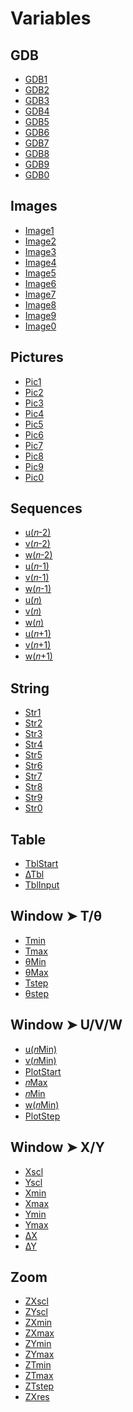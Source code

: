 # Variables


## GDB

 * <a href="../tokens/GDB1.md" title="0x6100">GDB1</a>
 * <a href="../tokens/GDB2.md" title="0x6101">GDB2</a>
 * <a href="../tokens/GDB3.md" title="0x6102">GDB3</a>
 * <a href="../tokens/GDB4.md" title="0x6103">GDB4</a>
 * <a href="../tokens/GDB5.md" title="0x6104">GDB5</a>
 * <a href="../tokens/GDB6.md" title="0x6105">GDB6</a>
 * <a href="../tokens/GDB7.md" title="0x6106">GDB7</a>
 * <a href="../tokens/GDB8.md" title="0x6107">GDB8</a>
 * <a href="../tokens/GDB9.md" title="0x6108">GDB9</a>
 * <a href="../tokens/GDB0.md" title="0x6109">GDB0</a>

## Images

 * <a href="../tokens/Image1.md" title="0xEF50">Image1</a>
 * <a href="../tokens/Image2.md" title="0xEF51">Image2</a>
 * <a href="../tokens/Image3.md" title="0xEF52">Image3</a>
 * <a href="../tokens/Image4.md" title="0xEF53">Image4</a>
 * <a href="../tokens/Image5.md" title="0xEF54">Image5</a>
 * <a href="../tokens/Image6.md" title="0xEF55">Image6</a>
 * <a href="../tokens/Image7.md" title="0xEF56">Image7</a>
 * <a href="../tokens/Image8.md" title="0xEF57">Image8</a>
 * <a href="../tokens/Image9.md" title="0xEF58">Image9</a>
 * <a href="../tokens/Image0.md" title="0xEF59">Image0</a>

## Pictures

 * <a href="../tokens/Pic1.md" title="0x6000">Pic1</a>
 * <a href="../tokens/Pic2.md" title="0x6001">Pic2</a>
 * <a href="../tokens/Pic3.md" title="0x6002">Pic3</a>
 * <a href="../tokens/Pic4.md" title="0x6003">Pic4</a>
 * <a href="../tokens/Pic5.md" title="0x6004">Pic5</a>
 * <a href="../tokens/Pic6.md" title="0x6005">Pic6</a>
 * <a href="../tokens/Pic7.md" title="0x6006">Pic7</a>
 * <a href="../tokens/Pic8.md" title="0x6007">Pic8</a>
 * <a href="../tokens/Pic9.md" title="0x6008">Pic9</a>
 * <a href="../tokens/Pic0.md" title="0x6009">Pic0</a>

## Sequences

 * <a href="../tokens/u(𝑛-2).md" title="0xEF82">u(𝑛-2)</a>
 * <a href="../tokens/v(𝑛-2).md" title="0xEF83">v(𝑛-2)</a>
 * <a href="../tokens/w(𝑛-2).md" title="0xEF84">w(𝑛-2)</a>
 * <a href="../tokens/u(𝑛-1).md" title="0xEF85">u(𝑛-1)</a>
 * <a href="../tokens/v(𝑛-1).md" title="0xEF86">v(𝑛-1)</a>
 * <a href="../tokens/w(𝑛-1).md" title="0xEF87">w(𝑛-1)</a>
 * <a href="../tokens/u(𝑛).md" title="0xEF88">u(𝑛)</a>
 * <a href="../tokens/v(𝑛).md" title="0xEF89">v(𝑛)</a>
 * <a href="../tokens/w(𝑛).md" title="0xEF8A">w(𝑛)</a>
 * <a href="../tokens/u(𝑛+1).md" title="0xEF8B">u(𝑛+1)</a>
 * <a href="../tokens/v(𝑛+1).md" title="0xEF8C">v(𝑛+1)</a>
 * <a href="../tokens/w(𝑛+1).md" title="0xEF8D">w(𝑛+1)</a>

## String

 * <a href="../tokens/Str1.md" title="0xAA00">Str1</a>
 * <a href="../tokens/Str2.md" title="0xAA01">Str2</a>
 * <a href="../tokens/Str3.md" title="0xAA02">Str3</a>
 * <a href="../tokens/Str4.md" title="0xAA03">Str4</a>
 * <a href="../tokens/Str5.md" title="0xAA04">Str5</a>
 * <a href="../tokens/Str6.md" title="0xAA05">Str6</a>
 * <a href="../tokens/Str7.md" title="0xAA06">Str7</a>
 * <a href="../tokens/Str8.md" title="0xAA07">Str8</a>
 * <a href="../tokens/Str9.md" title="0xAA08">Str9</a>
 * <a href="../tokens/Str0.md" title="0xAA09">Str0</a>

## Table

 * <a href="../tokens/TblStart.md" title="0x631A">TblStart</a>
 * <a href="../tokens/∆Tbl.md" title="0x6321">∆Tbl</a>
 * <a href="../tokens/TblInput.md" title="0x632A">TblInput</a>

## Window ➤ T/θ

 * <a href="../tokens/Tmin.md" title="0x630E">Tmin</a>
 * <a href="../tokens/Tmax.md" title="0x630F">Tmax</a>
 * <a href="../tokens/θMin.md" title="0x6310">θMin</a>
 * <a href="../tokens/θMax.md" title="0x6311">θMax</a>
 * <a href="../tokens/Tstep.md" title="0x6322">Tstep</a>
 * <a href="../tokens/θstep.md" title="0x6323">θstep</a>

## Window ➤ U/V/W

 * <a href="../tokens/u(𝑛Min).md" title="0x6304">u(𝑛Min)</a>
 * <a href="../tokens/v(𝑛Min).md" title="0x6305">v(𝑛Min)</a>
 * <a href="../tokens/PlotStart.md" title="0x631B">PlotStart</a>
 * <a href="../tokens/𝑛Max.md" title="0x631D">𝑛Max</a>
 * <a href="../tokens/𝑛Min.md" title="0x631F">𝑛Min</a>
 * <a href="../tokens/w(𝑛Min).md" title="0x6332">w(𝑛Min)</a>
 * <a href="../tokens/PlotStep.md" title="0x6334">PlotStep</a>

## Window ➤ X/Y

 * <a href="../tokens/Xscl.md" title="0x6302">Xscl</a>
 * <a href="../tokens/Yscl.md" title="0x6303">Yscl</a>
 * <a href="../tokens/Xmin.md" title="0x630A">Xmin</a>
 * <a href="../tokens/Xmax.md" title="0x630B">Xmax</a>
 * <a href="../tokens/Ymin.md" title="0x630C">Ymin</a>
 * <a href="../tokens/Ymax.md" title="0x630D">Ymax</a>
 * <a href="../tokens/∆X.md" title="0x6326">∆X</a>
 * <a href="../tokens/∆Y.md" title="0x6327">∆Y</a>

## Zoom

 * <a href="../tokens/ZXscl.md" title="0x6300">ZXscl</a>
 * <a href="../tokens/ZYscl.md" title="0x6301">ZYscl</a>
 * <a href="../tokens/ZXmin.md" title="0x6312">ZXmin</a>
 * <a href="../tokens/ZXmax.md" title="0x6313">ZXmax</a>
 * <a href="../tokens/ZYmin.md" title="0x6314">ZYmin</a>
 * <a href="../tokens/ZYmax.md" title="0x6315">ZYmax</a>
 * <a href="../tokens/ZTmin.md" title="0x6318">ZTmin</a>
 * <a href="../tokens/ZTmax.md" title="0x6319">ZTmax</a>
 * <a href="../tokens/ZTstep.md" title="0x6324">ZTstep</a>
 * <a href="../tokens/ZXres.md" title="0x6337">ZXres</a>

